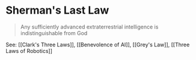 # Sherman's Last Law
> Any sufficiently advanced extraterrestrial intelligence is indistinguishable from God

See: [[Clark's Three Laws]], [[Benevolence of AI]], [[Grey's Law]], [[Three Laws of Robotics]]